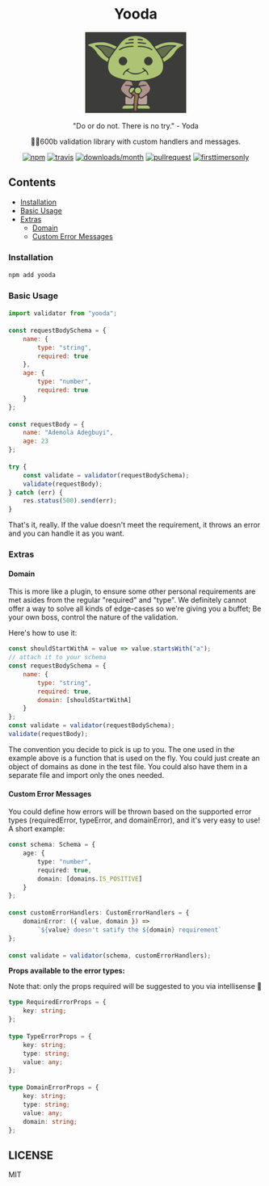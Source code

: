 <p align="center">
  <h1 align="center">Yooda</h1>
  <p align="center"><img src="https://raw.githubusercontent.com/ooade/yooda/master/yoda.svg?sanitize=true" alt="" width="200px" /></p>
  <p align="center">"Do or do not. There is no try." - Yoda</p>
  <p align="center">🧘‍♂️600b validation library with custom handlers and messages.</p>
  <p align="center">
  <a href="https://www.npmjs.org/package/yooda"><img src="https://img.shields.io/npm/v/yooda.svg?style=flat-square" alt="npm"></a>
  <a href="https://travis-ci.org/ooade/yooda"><img src="https://img.shields.io/travis/ooade/yooda.svg?style=flat-square" alt="travis"></a>
  <a href="https://github.com/ooade/yooda"><img src="https://img.shields.io/npm/dm/yooda.svg?style=flat-square" alt="downloads/month"></a>
  <a href="http://makeapullrequest.com"><img src="https://img.shields.io/badge/PR(s)-welcome-brightgreen.svg?style=flat-square" alt="pullrequest"></a>
  <a href="http://www.firsttimersonly.com"><img src="https://img.shields.io/badge/first--timers--only-friendly-blue.svg?style=flat-square" alt="firsttimersonly"></a>
  </p>
</p>

## Contents

- [Installation](#installation)
- [Basic Usage](#basic-usage)
- [Extras](#extras)
  - [Domain](#domain)
  - [Custom Error Messages](#custom-error-messages)

### Installation

```sh
npm add yooda
```

### Basic Usage

```js
import validator from "yooda";

const requestBodySchema = {
	name: {
		type: "string",
		required: true
	},
	age: {
		type: "number",
		required: true
	}
};

const requestBody = {
	name: "Ademola Adegbuyi",
	age: 23
};

try {
	const validate = validator(requestBodySchema);
	validate(requestBody);
} catch (err) {
	res.status(500).send(err);
}
```

That's it, really. If the value doesn't meet the requirement, it throws an error and you can handle it as you want.

### Extras

#### Domain

This is more like a plugin, to ensure some other personal requirements are met asides from the regular "required" and "type". We definitely cannot offer a way to solve all kinds of edge-cases so we're giving you a buffet; Be your own boss, control the nature of the validation.

Here's how to use it:

```js
const shouldStartWithA = value => value.startsWith("a");
// attach it to your schema
const requestBodySchema = {
	name: {
		type: "string",
		required: true,
		domain: [shouldStartWithA]
	}
};
const validate = validator(requestBodySchema);
validate(requestBody);
```

The convention you decide to pick is up to you. The one used in the example above is a function that is used on the fly. You could just create an object of domains as done in the test file. You could also have them in a separate file and import only the ones needed.

#### Custom Error Messages

You could define how errors will be thrown based on the supported error types (requiredError, typeError, and domainError), and it's very easy to use! A short example:

```ts
const schema: Schema = {
	age: {
		type: "number",
		required: true,
		domain: [domains.IS_POSITIVE]
	}
};

const customErrorHandlers: CustomErrorHandlers = {
	domainError: ({ value, domain }) =>
		`${value} doesn't satify the ${domain} requirement`
};

const validate = validator(schema, customErrorHandlers);
```

**Props available to the error types:**

Note that: only the props required will be suggested to you via intellisense 🙏

```ts
type RequiredErrorProps = {
	key: string;
};

type TypeErrorProps = {
	key: string;
	type: string;
	value: any;
};

type DomainErrorProps = {
	key: string;
	type: string;
	value: any;
	domain: string;
};
```

## LICENSE

MIT
